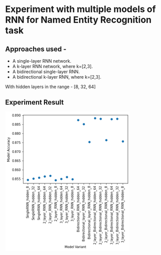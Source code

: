 # Experiment with multiple models of RNN for Named Entity Recognition task

## Approaches used - 
* A single-layer RNN network.
* A k-layer RNN network, where k=[2,3]. 
* A bidirectional single-layer RNN. 
* A bidirectional k-layer RNN, where k=[2,3].

With hidden layers in the range - [8, 32, 64]
<br>
## Experiment Result
![plot](./result.png)